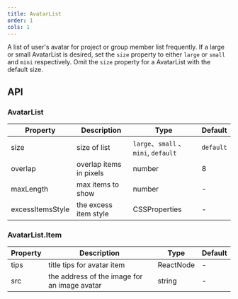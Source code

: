 ```yaml
---
title: AvatarList
order: 1
cols: 1
---
```


A list of user's avatar for project or group member list frequently. If a large or small AvatarList is desired, set the `size` property to either `large` or `small` and `mini` respectively. Omit the `size` property for a AvatarList with the default size.

## API

### AvatarList

| Property         | Description             | Type                                 | Default   |
| ---------------- | ----------------------- | ------------------------------------ | --------- |
| size             | size of list            | `large`、`small` 、`mini`, `default` | `default` |
| overlap          | overlap items in pixels | number                             | 8         |
| maxLength        | max items to show       | number                               | -         |
| excessItemsStyle | the excess item style   | CSSProperties                        | -         |

### AvatarList.Item

| Property | Description                                  | Type      | Default |
| -------- | -------------------------------------------- | --------- | ------- |
| tips     | title tips for avatar item                   | ReactNode | -       |
| src      | the address of the image for an image avatar | string    | -       |
